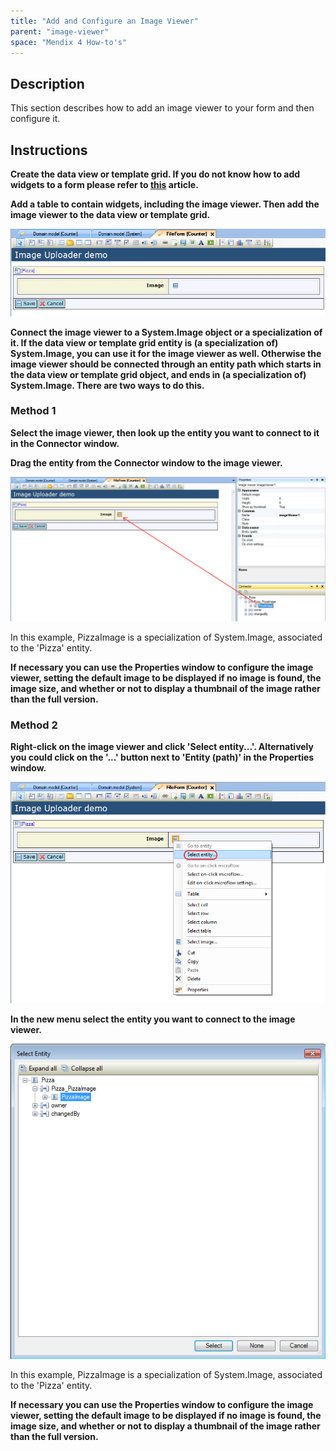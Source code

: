```yaml
---
title: "Add and Configure an Image Viewer"
parent: "image-viewer"
space: "Mendix 4 How-to's"
---
```

## Description

This section describes how to add an image viewer to your form and then configure it.

## Instructions

 **Create the data view or template grid. If you do not know how to add widgets to a form please refer to [this](add-a-widget-to-a-form) article.**

 **Add a table to contain widgets, including the image viewer. Then add the image viewer to the data view or template grid.**

![](attachments/2621464/2752660.png)

 **Connect the image viewer to a System.Image object or a specialization of it. If the data view or template grid entity is (a specialization of) System.Image, you can use it for the image viewer as well. Otherwise the image viewer should be connected through an entity path which starts in the data view or template grid object, and ends in (a specialization of) System.Image. There are two ways to do this.**

### Method 1

 **Select the image viewer, then look up the entity you want to connect to it in the Connector window.**

 **Drag the entity from the Connector window to the image viewer.**

![](attachments/2621464/2752661.png)

In this example, PizzaImage is a specialization of System.Image, associated to the 'Pizza' entity.

 **If necessary you can use the Properties window to configure the image viewer, setting the default image to be displayed if no image is found, the image size, and whether or not to display a thumbnail of the image rather than the full version.**

### Method 2

 **Right-click on the image viewer and click 'Select entity...'. Alternatively you could click on the '...' button next to 'Entity (path)' in the Properties window.**

![](attachments/2621464/2752658.png)

 **In the new menu select the entity you want to connect to the image viewer.**

![](attachments/2621464/2752663.png)

In this example, PizzaImage is a specialization of System.Image, associated to the 'Pizza' entity.

 **If necessary you can use the Properties window to configure the image viewer, setting the default image to be displayed if no image is found, the image size, and whether or not to display a thumbnail of the image rather than the full version.**
